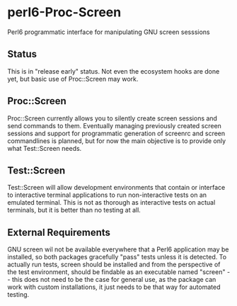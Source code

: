 # perl6-Proc-Screen
Perl6 programmatic interface for manipulating GNU screen sesssions

## Status

This is in "release early" status.  Not even the ecosystem hooks
are done yet, but basic use of Proc::Screen may work.

## Proc::Screen

Proc::Screen currently allows you to silently create screen sessions
and send commands to them.  Eventually managing previously created
screen sessions and support for programmatic generation of screenrc
and screen commandlines is planned, but for now the main objective
is to provide only what Test::Screen needs.

## Test::Screen

Test::Screen will allow development environments that contain or
interface to interactive terminal applications to run non-interactive
tests on an emulated terminal.  This is not as thorough as interactive
tests on actual terminals, but it is better than no testing at all.

## External Requirements

GNU screen wil not be available everywhere that a Perl6 application may
be installed, so both packages gracefully "pass" tests unless it
is detected.  To actually run tests, screen should be installed
and from the perspective of the test environment, should be findable
as an executable named "screen" -- this does not need to be the
case for general use, as the package can work with custom installations,
it just needs to be that way for automated testing.
